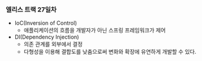 ### 엘리스 트랙 27일차
- IoC(Inversion of Control)
  - 애플리케이션의 흐름을 개발자가 아닌 스프링 프레임워크가 제어
- DI(Dependency Injection)
  - 의존 관계를 외부에서 결정
  - 다형성을 이용해 결합도를 낮춤으로써 변화와 확장에 유연하게 개발할 수 있다.
